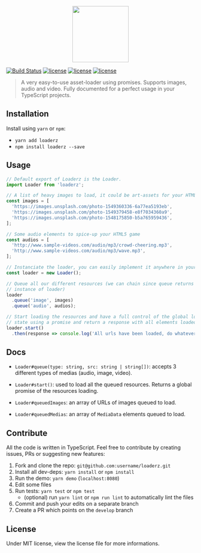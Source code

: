 <p align="center">
  <img src="https://i.imgur.com/dVPbYeS.png" height="150px" width="auto">
</p>

[![Build Status](https://travis-ci.org/TotomInc/loaderz.svg?branch=master)](https://travis-ci.org/TotomInc/loaderz) [![license](https://img.shields.io/david/dev/totominc/loaderz.svg)]() [![license](https://img.shields.io/npm/v/loaderz.svg)]() [![license](https://img.shields.io/github/license/mashape/apistatus.svg)]()

> A very easy-to-use asset-loader using promises. Supports images, audio and video. Fully documented for a perfect usage in your TypeScript projects.

## Installation

Install using `yarn` or `npm`:

- `yarn add loaderz`
- `npm install loaderz --save`

## Usage

```typescript
// Default export of Loaderz is the Loader.
import Loader from 'loaderz';

// A list of heavy images to load, it could be art-assets for your HTML5 game
const images = [
  'https://images.unsplash.com/photo-1549360336-6a77ea5193eb',
  'https://images.unsplash.com/photo-1549379458-e8f7034360a9',
  'https://images.unsplash.com/photo-1548175850-b5a765959436',
];

// Some audio elements to spice-up your HTML5 game
const audios = [
  'http://www.sample-videos.com/audio/mp3/crowd-cheering.mp3',
  'http://www.sample-videos.com/audio/mp3/wave.mp3',
];

// Instanciate the loader, you can easily implement it anywhere in your project
const loader = new Loader();

// Queue all our different resources (we can chain since queue returns the
// instance of loader)
loader
  .queue('image', images)
  .queue('audio', audios);

// Start loading the resources and have a full control of the global loading
// state using a promise and return a response with all elements loaded
loader.start()
  .then(response => console.log('All urls have been loaded, do whatever you want here:', response));
```

## Docs

- `Loader#queue(type: string, src: string | string[])`: accepts 3 different types of medias (audio, image, video).
- `Loader#start()`: used to load all the queued resources. Returns a global promise of the resources loading.

- `Loader#queuedImages`: an array of URLs of images queued to load.
- `Loader#queuedMedias`: an array of `MediaData` elements queued to load.

## Contribute

All the code is written in TypeScript. Feel free to contribute by creating issues, PRs or suggesting new features:

1. Fork and clone the repo: `git@github.com:username/loaderz.git`
2. Install all dev-deps: `yarn install` or `npm install`
3. Run the demo: `yarn demo` (`localhost:8080`)
4. Edit some files
5. Run tests: `yarn test` or `npm test`
   - (optional) run `yarn lint` or `npm run lint` to automatically lint the files
6. Commit and push your edits on a separate branch
7. Create a PR which points on the `develop` branch

## License

Under MIT license, view the license file for more informations.
